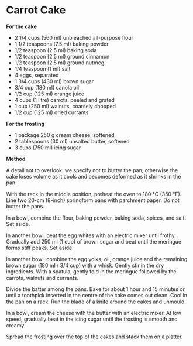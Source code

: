 # Carrot Cake

**For the cake**

* 2 1/4 cups (560 ml) unbleached all-purpose flour
* 1 1/2 teaspoons (7.5 ml) baking powder
* 1/2 teaspoon (2.5 ml) baking soda
* 1/2 teaspoon (2.5 ml) ground cinnamon
* 1/2 teaspoon (2.5 ml) ground nutmeg
* 1/4 teaspoon (1 ml) salt
* 4 eggs, separated 
* 1 3/4 cups (430 ml) brown sugar
* 3/4 cup (180 ml) canola oil
* 1/2 cup (125 ml) orange juice
* 4 cups (1 litre) carrots, peeled and grated
* 1 cup (250 ml) walnuts, coarsely chopped
* 1/2 cup (125 ml) dried currants

**For the frosting**

* 1 package 250 g cream cheese, softened 
* 2 tablespoons (30 ml) unsalted butter, softened
* 3 cups (750 ml) icing sugar

**Method**

A detail not to overlook: we specify not to butter the pan, otherwise the cake loses volume as it cools and becomes deformed as it shrinks in the pan.

With the rack in the middle position, preheat the oven to 180 °C (350 °F). Line two 20-cm (8-inch) springform pans with parchment paper. Do not butter the pans.

In a bowl, combine the flour, baking powder, baking soda, spices, and salt. Set aside.

In another bowl, beat the egg whites with an electric mixer until frothy. Gradually add 250 ml (1 cup) of brown sugar and beat until the meringue forms stiff peaks. Set aside.

In another bowl, combine the egg yolks, oil, orange juice and the remaining brown sugar (180 ml / 3/4 cup) with a whisk. Gently stir in the dry ingredients. With a spatula, gently fold in the meringue followed by the carrots, walnuts and currants.

Divide the batter among the pans. Bake for about 1 hour and 15 minutes or until a toothpick inserted in the centre of the cake comes out clean. Cool in the pan on a rack. Run the blade of a knife around the cakes and unmould. 

In a bowl, cream the cheese with the butter with an electric mixer. At low speed, gradually beat in the icing sugar until the frosting is smooth and creamy.

Spread the frosting over the top of the cakes and stack them on a platter.  
